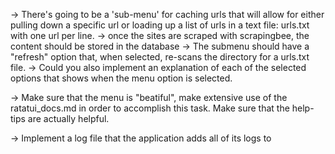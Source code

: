 -> There's going to be a 'sub-menu' for caching urls that will allow for either pulling down a specific url or loading up a list of urls in a text file: urls.txt with one url per line.
-> once the sites are scraped with scrapingbee, the content should be stored in the database
-> The submenu should have a "refresh" option that, when selected, re-scans the directory for a urls.txt file. 
-> Could you also implement an explanation of each of the selected options that shows when the menu option is selected.

-> Make sure that the menu is "beatiful", make extensive use of the ratatui_docs.md in order to accomplish this task. Make sure that the help-tips are actually helpful.

-> Implement a log file that the application adds all of its logs to